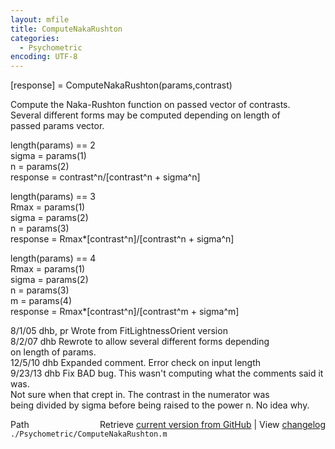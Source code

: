 ```yaml
---
layout: mfile
title: ComputeNakaRushton
categories:
  - Psychometric
encoding: UTF-8
---
```


[response] =  ComputeNakaRushton(params,contrast)  

Compute the Naka-Rushton function on passed vector of contrasts.  
Several different forms may be computed depending on length of  
passed params vector.  

length(params) == 2  
  sigma = params(1)  
  n = params(2)  
  response = contrast^n/[contrast^n + sigma^n]  

length(params) == 3  
  Rmax = params(1)  
  sigma = params(2)  
  n = params(3)  
  response = Rmax\*[contrast^n]/[contrast^n + sigma^n]  

length(params) == 4  
  Rmax = params(1)  
  sigma = params(2)  
  n = params(3)  
  m = params(4)  
  response = Rmax\*[contrast^n]/[contrast^m + sigma^m]  

8/1/05    dhb, pr     Wrote from FitLightnessOrient version  
8/2/07    dhb         Rewrote to allow several different forms depending  
                      on length of params.  
12/5/10   dhb         Expanded comment.  Error check on input length  
9/23/13   dhb         Fix BAD bug.  This wasn't computing what the comments said it was.  
                      Not sure when that crept in.  The contrast in the numerator was  
                      being divided by sigma before being raised to the power n.  No idea why.  


<div class="code_header" style="text-align:right;">
  <span style="float:left;">Path&nbsp;&nbsp;</span> <span class="counter">Retrieve <a href=
  "https://raw.github.com/Psychtoolbox-3/Psychtoolbox-3/beta/./Psychometric/ComputeNakaRushton.m">current version from GitHub</a> | View <a href=
  "https://github.com/Psychtoolbox-3/Psychtoolbox-3/commits/beta/./Psychometric/ComputeNakaRushton.m">changelog</a></span>
</div>
<div class="code">
  <code>./Psychometric/ComputeNakaRushton.m</code>
</div>
